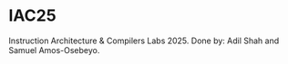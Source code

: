 # IAC25
Instruction Architecture &amp; Compilers Labs 2025. Done by: Adil Shah and Samuel Amos-Osebeyo.
